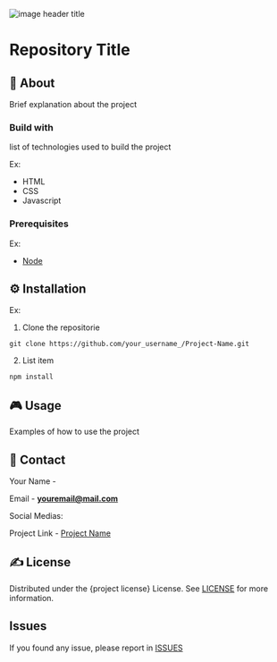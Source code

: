 ﻿![image header title](https://image-header-link)

# Repository Title

<!---
Shields about project
https://shields.io/
-->

## 📰 About

Brief explanation about the project

### Build with

list of technologies used to build the project

Ex: 

 - HTML
 - CSS
 - Javascript
 
### Prerequisites

Ex:
- [Node](https://nodejs.org/en/)

## ⚙ Installation

Ex:

 1. Clone the repositorie

```
git clone https://github.com/your_username_/Project-Name.git
```

 2. List item

```
npm install
```

## 🎮 Usage

Examples of how to use the project

## 📩 Contact

Your Name -

Email - **youremail@mail.com**

Social Medias: 

Project Link - [Project Name](https://github.com/your_username/repo_name)

## ✍ License

Distributed under the {project license} License. See [LICENSE](https://github.com/your_username_/repo_name/blob/master/LICENSE) for more information.

## Issues

If you found any issue, please report in [ISSUES](https://github.com/your_username/repo_name/issues)
